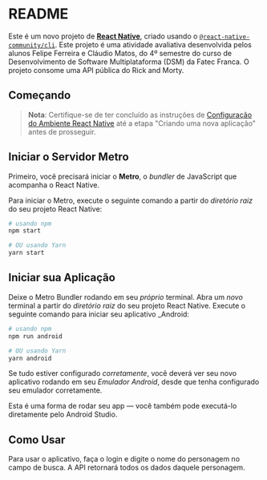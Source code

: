 # README

Este é um novo projeto de [**React Native**](https://reactnative.dev), criado usando o [`@react-native-community/cli`](https://github.com/react-native-community/cli). Este projeto é uma atividade avaliativa desenvolvida pelos alunos Felipe Ferreira e Cláudio Matos, do 4º semestre do curso de Desenvolvimento de Software Multiplataforma (DSM) da Fatec Franca. O projeto consome uma API pública do Rick and Morty.

## Começando

> **Nota**: Certifique-se de ter concluído as instruções de [Configuração do Ambiente React Native](https://reactnative.dev/docs/environment-setup) até a etapa "Criando uma nova aplicação" antes de prosseguir.

## Iniciar o Servidor Metro

Primeiro, você precisará iniciar o **Metro**, o _bundler_ de JavaScript que acompanha o React Native.

Para iniciar o Metro, execute o seguinte comando a partir do _diretório raiz_ do seu projeto React Native:

```bash
# usando npm
npm start

# OU usando Yarn
yarn start
```

## Iniciar sua Aplicação

Deixe o Metro Bundler rodando em seu _próprio_ terminal. Abra um _novo_ terminal a partir do _diretório raiz_ do seu projeto React Native. Execute o seguinte comando para iniciar seu aplicativo _Android:

```bash
# usando npm
npm run android

# OU usando Yarn
yarn android
```

Se tudo estiver configurado _corretamente_, você deverá ver seu novo aplicativo rodando em seu _Emulador Android_, desde que tenha configurado seu emulador corretamente. 

Esta é uma forma de rodar seu app — você também pode executá-lo diretamente pelo Android Studio.

## Como Usar

Para usar o aplicativo, faça o login e digite o nome do personagem no campo de busca. A API retornará todos os dados daquele personagem.


